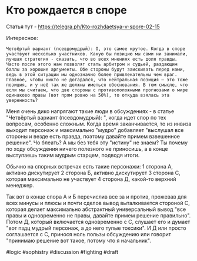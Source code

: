 # Кто рождается в споре

Статья тут - https://telegra.ph/Kto-rozhdaetsya-v-spore-02-15

Интересное:
```
Четвёртый вариант (псевдомудрый): О, это самое крутое. Когда в споре участвуют несколько участников. Какую бы позицию мы сами ни занимали, лучшая стратегия - сказать, что во всех мнениях есть доля правды. Часто после этого нам позволят стать арбитром и судьей, раздающим баллы за хорошие аргументы. Обе стороны будут заискивать перед нами, ведь в этой ситуации мы однозначно более привлекательны чем враг. Главное, чтобы никто не догадался, что нейтральная позиция — это тоже позиция, и у неё так же должны иметься обоснования. В том смысле, что если мы считаем, что две стороны с противоположными прогнозами о мире одинаково правы (вот прям ровно на 50%), то откуда взялась эта уверенность?
```

Меня очень дико напрягают такие люди в обсуждениях - в статье "Четвёртый вариант (псевдомудрый): ", когда идет спор по тех вопросам, особенно сложным. Когда время заканчивается, то из инвиза выходит персонаж и максимально "мудро" добавляет "выслушал все стороны и везде есть правда, поэтому давайте примем взвешенное решение". Чо блеать? А мы без тебя эту "истину" не знаем? Ты почему по ходу обсуждения ничего полезного не приносишь, а в конце выступаешь таким мудрым старцем, подводя итоги.

Обычно на спорных встречах есть такие персонажи:
1 сторона А, активно дискутирует
2 сторона Б, активно дискутирует
3 сторона С, которая максимально не участвует
4 сторона Д, какой-то верхний менеджер.

Так вот в конце спора А и Б перечислив все за и против, прожевав для всех минусы и плюсы и почти сделов вывод выталкивается стороной С, которая делает максимально абстрактный универсальный вывод "все правы и одновременно не правы, давайте примем решение правильно". Потом Д, который включается одновременно с С, слушает его и думает "вот пздц мудрый персонаж, а до него тупые токсики". И Д или просто соглашается с С, принося ноль пользы обсуждению или говорит "принимаю решение вот такое, потому что я начальник".

#logic #sophistry #discussion #fighting
#draft
